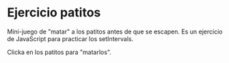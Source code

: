 # Ejercicio patitos
Mini-juego de "matar" a los patitos antes de que se escapen.
Es un ejercicio de JavaScript para practicar los setIntervals.

Clicka en los patitos para "matarlos".
